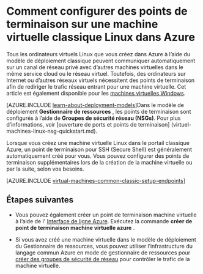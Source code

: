 <properties
    pageTitle="Configurer des points de terminaison sur un VM Linux classique | Microsoft Azure"
    description="Découvrez comment configurer des points de terminaison pour un Linux VM dans le portail classique Azure pour autoriser la communication avec une machine virtuelle Linux dans Azure"
    services="virtual-machines-linux"
    documentationCenter=""
    authors="cynthn"
    manager="timlt"
    editor=""
    tags="azure-service-management"/>

<tags
    ms.service="virtual-machines-linux"
    ms.workload="infrastructure-services"
    ms.tgt_pltfrm="vm-linux"
    ms.devlang="na"
    ms.topic="article"
    ms.date="07/13/2016"
    ms.author="cynthn"/>

# <a name="how-to-set-up-endpoints-on-a-linux-classic-virtual-machine-in-azure"></a>Comment configurer des points de terminaison sur une machine virtuelle classique Linux dans Azure

Tous les ordinateurs virtuels Linux que vous créez dans Azure à l’aide du modèle de déploiement classique peuvent communiquer automatiquement sur un canal de réseau privé avec d’autres machines virtuelles dans le même service cloud ou le réseau virtuel. Toutefois, des ordinateurs sur Internet ou d’autres réseaux virtuels nécessitent des points de terminaison afin de rediriger le trafic réseau entrant pour une machine virtuelle. Cet article est également disponible pour les [machines virtuelles Windows](virtual-machines-windows-classic-setup-endpoints.md).

[AZURE.INCLUDE [learn-about-deployment-models](../../includes/learn-about-deployment-models-classic-include.md)]Dans le modèle de déploiement **Gestionnaire de ressources** , les points de terminaison sont configurés à l’aide de **Groupes de sécurité réseau (NSGs)**. Pour plus d’informations, voir [ouverture de ports et points de terminaison] (virtuel-machines-linux-nsg-quickstart.md).

Lorsque vous créez une machine virtuelle Linux dans le portail classique Azure, un point de terminaison pour SSH (Secure Shell) est généralement automatiquement créé pour vous. Vous pouvez configurer des points de terminaison supplémentaires lors de la création de la machine virtuelle ou par la suite, selon vos besoins.
 

[AZURE.INCLUDE [virtual-machines-common-classic-setup-endpoints](../../includes/virtual-machines-common-classic-setup-endpoints.md)]

## <a name="next-steps"></a>Étapes suivantes

* Vous pouvez également créer un point de terminaison machine virtuelle à l’aide de l' [Interface de ligne Azure](../virtual-machines-command-line-tools.md). Exécutez la commande **créer de point de terminaison machine virtuelle azure** .

* Si vous avez créé une machine virtuelle dans le modèle de déploiement du Gestionnaire de ressources, vous pouvez utiliser l’infrastructure du langage commun Azure en mode de gestionnaire de ressources pour [créer des groupes de sécurité de réseau](../virtual-network/virtual-networks-create-nsg-arm-cli.md) pour contrôler le trafic de la machine virtuelle.